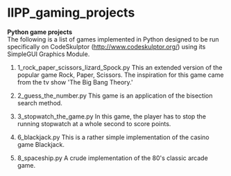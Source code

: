 IIPP_gaming_projects
====================

**Python game projects**  
The following is a list of games implemented in Python designed to be run specifically on
CodeSkulptor (http://www.codeskulptor.org/) using its SimpleGUI Graphics Module. 

1. 1_rock_paper_scissors_lizard_Spock.py
This an extended version of the popular game Rock, Paper, Scissors. The inspiration for
this game came from the tv show 'The Big Bang Theory.'

2. 2_guess_the_number.py
This game is an application of the bisection search method.

3. 3_stopwatch_the_game.py
In this game, the player has to stop the running stopwatch at a whole second to score
points.

4. 6_blackjack.py
This is a rather simple implementation of the casino game Blackjack.

5. 8_spaceship.py
A crude implementation of the 80's classic arcade game.

